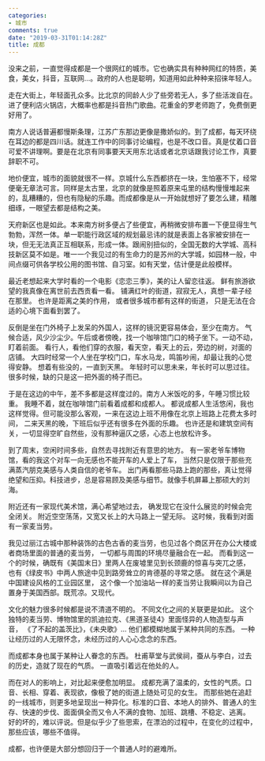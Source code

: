 ```yaml
---
categories:
- 城市
comments: true
date: "2019-03-31T01:14:28Z"
title: 成都
---
```


没来之前，一直觉得成都是一个很网红的城市。它也确实具有种种网红的特质，美食，美女，抖音，互联网...。政府的人也是聪明，知道用如此种种来招徕年轻人。 

走在大街上，年轻面孔众多。比北京的同龄人少了些旁若无人，多了些活泼自在。进了便利店火锅店，大概率也都是抖音热门歌曲。花重金的罗老师跑了，免费倒更好用了。 

南方人说话普遍都慢斯条理，江苏广东那边更像是撒娇似的。到了成都，每天环绕在耳边的都是四川话。就连工作中的同事讨论编程，也是不改口音。真是仗着口音可爱不讲理啊。要是在北京有同事要天天用东北话或者北京话跟我讨论工作，真要辞职不可。 

地价便宜，城市的面貌就很不一样。京城什么东西都挤在一块，生怕塞不下，经常便毫无章法可言。同样是太古里，北京的就像是照着原来屯里的结构慢慢堆起来的，乱糟糟的，但也有隐秘的乐趣。而成都像是从一开始就想好了要怎么建，精雕细琢，一眼望去都是结构之美。 

天府新区也是如此。本来南方树多便占了些便宜，再稍微安排布置一下便显得生气勃勃，浑然一体。单一职能行政区域的规划最忌讳的就是表面上各家被安排在一块，但无无法真正互相联系，形成一体。跟闹别扭似的，全国无数的大学城、高科技新区莫不如是。唯一一个我见过的有生命力的是苏州的大学城，如园林一般，中间点缀可供各学校公用的图书馆、自习室。如有天堂，估计便是此般模样。 


最近老想起来大学时看的一个电影《恋恋三季》，美的让人留恋往返。
鲜有旅游欲望的我真像在离世前去西贡看一看。
铺满红叶的街道，寂寂无人，真想一辈子经在那里。
也许是距离之美的作用，
或者很多城市都有这样的街道，
只是无法在合适的心境下面看到罢了。 

反倒是坐在门外椅子上发呆的外国人，这样的镜況更容易体会，至少在南方。
气候合适，风少沙尘少。午后或者傍晚，找一个咖啡馆门口的椅子坐下。一动不动，盯着前面。
看行人，看他们穿的衣服，看天空，看天上的云，旁边的树，对面的店铺。
大四时经常一个人坐在学校门口，车水马龙，鸣笛吵闹，却最让我的心觉得安静。
想着有些没的，一直到天黑。
年轻时可以思未来，年长时可以思过往。
很多时候，缺的只是这一把外面的椅子而已。 


于是在这边的中午，差不多都是这样度过的。南方人米饭吃的多，午睡习惯比较重。
我睡不着，就在咖啡馆门前看着成都和成都人。
都说成都人生活悠闲，我也这样觉得。但可能没那么客观，一来在这边上班不用像在北京上班路上花费太多时间，
二来天黑的晚，下班后似乎还有很多在外面的乐趣。
也许还是和建筑空间有关，一切显得空旷自然些，没有那种逼仄之感，心态上也放松许多。 
 

到了周末，空闲时间多些，自然去寻找附近有意思的地方。
有一家老爷车博物馆，看的我这个对车一向无感也不能开车的人爱上了车，
当然只是仅限于那些充满蒸汽朋克美感与人类自信的老爷车。
出门再看那些马路上跑的那些，真让觉得绝望和压抑。科技进步，总是容易顾及美感与细节。就像手机屏幕上那硕大的刘海。


附近还有一家现代美术馆，满心希望地过去，
确发现它在没什么展览的时候会完全闭关。
附近空空荡荡，又宽又长上的大马路上一望无际。
这时候，我看到对面有一家麦当劳。 


我见过丽江古城中那种装饰的古色古香的麦当劳，也见过各个商区开在办公大楼或者商场里面的普通的麦当劳，
一切都与周围的环境尽量融合在一起。
而看到这一个的时候，确既有《美国末日》里两人在废墟里见到长颈鹿的惊喜与突兀之感，
也有《绿皮书》中两人旅途中见到路旁耸立的肯德基的寻常之感。
就在这个满是中国建设风格的工业园区里，
这个像一个加油站一样的麦当劳让我瞬间以为自己置身于美国西部。既荒凉。又现代。 

文化的魅力很多时候都是说不清道不明的。
不同文化之间的关联更是如此。
这个独特的麦当劳、博物馆里的凯迪拉克、《黑道圣徒4》里面怪异的人物造型与声音，
《了不起的盖茨比》，《未央歌》…
他们都模糊地属于某种共同的东西。
一种让经历过的人无限怀念，未经历过的人心心念念的东西。 

 而成都本身也属于某种让人眷念的东西。
 杜甫草堂与武侯祠，蚕从与李白，过去的历史，造就了现在的气质。
 一直吸引着远在他处的人。 

 而在对人的影响上，对比起来便愈加明显。
 成都充满了温柔的，女性的气质。口音、长相、穿着、表现欲，像极了她的街道上随处可见的女生。
 而那些她在追赶的一线城市，则更多地呈现出一种异化。标准的口音、本地人的排外、普通人的生存、快速的步伐、面面俱全而又令人不满的食物、加班、跳槽、不稳定、逃离。 
 好的坏的，难以评说。但是似乎少了些思索，在漂泊的过程中，在变化的过程中，那些应该，哪些不值得。


 成都，也许便是大部分想回归于一个普通人时的避难所。 

 

 

 

 
